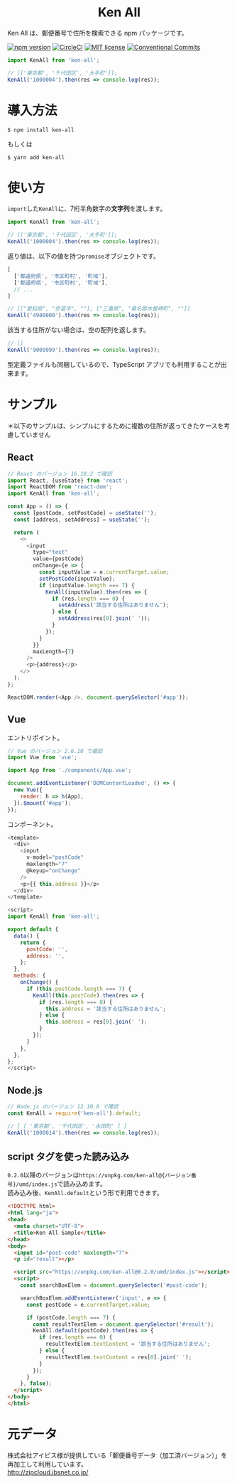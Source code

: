 <div align="center">
<h1>Ken All</h1>
</div>

Ken All は、郵便番号で住所を検索できる npm パッケージです。

[![npm version](https://badge.fury.io/js/ken-all.svg)](https://badge.fury.io/js/ken-all)
[![CircleCI](https://circleci.com/gh/numb86/ken-all.svg?style=svg)](https://circleci.com/gh/numb86/ken-all)
[![MIT license](https://img.shields.io/badge/License-MIT-blue.svg)](./LICENSE)
[![Conventional Commits](https://img.shields.io/badge/Conventional%20Commits-1.0.0-yellow.svg)](https://conventionalcommits.org)

```js
import KenAll from 'ken-all';

// [['東京都', '千代田区', '大手町']];
KenAll('1000004').then(res => console.log(res));
```

# 導入方法

```
$ npm install ken-all
```

もしくは

```
$ yarn add ken-all
```

# 使い方

`import`した`KenAll`に、7桁半角数字の**文字列**を渡します。  

```js
import KenAll from 'ken-all';

// [['東京都', '千代田区', '大手町']];
KenAll('1000004').then(res => console.log(res));
```

返り値は、以下の値を持つ`promise`オブジェクトです。

```js
[
  ['都道府県', '市区町村', '町域'],
  ['都道府県', '市区町村', '町域'],
  // ...
]
```

```js
// [["愛知県", "弥富市", ""], ["三重県", "桑名郡木曽岬町", ""]]
KenAll('4980000').then(res => console.log(res));
```

該当する住所がない場合は、空の配列を返します。

```js
// []
KenAll('9009999').then(res => console.log(res));
```

型定義ファイルも同梱しているので、TypeScript アプリでも利用することが出来ます。

# サンプル

＊以下のサンプルは、シンプルにするために複数の住所が返ってきたケースを考慮していません

## React

```js
// React のバージョン 16.10.2 で確認
import React, {useState} from 'react';
import ReactDOM from 'react-dom';
import KenAll from 'ken-all';

const App = () => {
  const [postCode, setPostCode] = useState('');
  const [address, setAddress] = useState('');

  return (
    <>
      <input
        type="text"
        value={postCode}
        onChange={e => {
          const inputValue = e.currentTarget.value;
          setPostCode(inputValue);
          if (inputValue.length === 7) {
            KenAll(inputValue).then(res => {
              if (res.length === 0) {
                setAddress('該当する住所はありません');
              } else {
                setAddress(res[0].join(' '));
              }
            });
          }
        }}
        maxLength={7}
      />
      <p>{address}</p>
    </>
  );
};

ReactDOM.render(<App />, document.querySelector('#app'));
```

## Vue

エントリポイント。

```js
// Vue のバージョン 2.6.10 で確認
import Vue from 'vue';

import App from './components/App.vue';

document.addEventListener('DOMContentLoaded', () => {
  new Vue({
    render: h => h(App),
  }).$mount('#app');
});
```

コンポーネント。

```js
<template>
  <div>
    <input
      v-model="postCode"
      maxlength="7"
      @keyup="onChange"
    />
    <p>{{ this.address }}</p>
  </div>
</template>

<script>
import KenAll from 'ken-all';

export default {
  data() {
    return {
      postCode: '',
      address: '',
    };
  },
  methods: {
    onChange() {
      if (this.postCode.length === 7) {
        KenAll(this.postCode).then(res => {
          if (res.length === 0) {
            this.address = '該当する住所はありません';
          } else {
            this.address = res[0].join(' ');
          }
        });
      }
    },
  },
};
</script>
```

## Node.js

```js
// Node.js のバージョン 12.10.0 で確認
const KenAll = require('ken-all').default;

// [ [ '東京都', '千代田区', '永田町' ] ]
KenAll('1000014').then(res => console.log(res));
```

## script タグを使った読み込み

`0.2.0`以降のバージョンは`https://unpkg.com/ken-all@{バージョン番号}/umd/index.js`で読み込めます。  
読み込み後、`KenAll.default`という形で利用できます。

```html
<!DOCTYPE html>
<html lang="ja">
<head>
  <meta charset="UTF-8">
  <title>Ken All Sample</title>
</head>
<body>
  <input id="post-code" maxlength="7">
  <p id="result"></p>

  <script src="https://unpkg.com/ken-all@0.2.0/umd/index.js"></script>
  <script>
    const searchBoxElem = document.querySelector('#post-code');

    searchBoxElem.addEventListener('input', e => {
      const postCode = e.currentTarget.value;

      if (postCode.length === 7) {
        const resultTextElem = document.querySelector('#result');
        KenAll.default(postCode).then(res => {
          if (res.length === 0) {
            resultTextElem.textContent = '該当する住所はありません';
          } else {
            resultTextElem.textContent = res[0].join(' ');
          }
        });
      }
    }, false);
  </script>
</body>
</html>
```

# 元データ

株式会社アイビス様が提供している「郵便番号データ（加工済バージョン）」を再加工して利用しています。  
http://zipcloud.ibsnet.co.jp/

